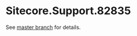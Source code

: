 # Sitecore.Support.82835

See [master branch](https://github.com/sitecoresupport/Sitecore.Support.82835) for details.